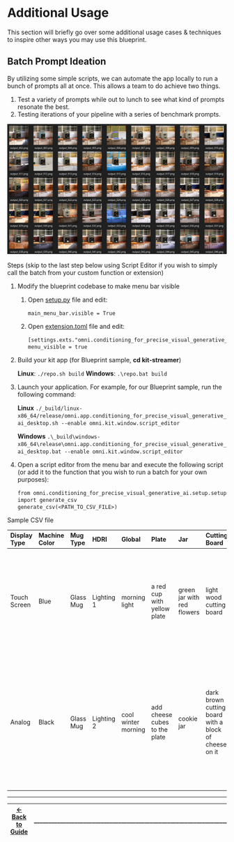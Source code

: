 # Additional Usage

This section will briefly go over some additional usage cases & techniques to inspire other ways you may use this blueprint.

## Batch Prompt Ideation

By utilizing some simple scripts, we can automate the app locally to run a bunch of prompts all at once. This allows a team to do achieve two things.

1. Test a variety of prompts while out to lunch to see what kind of prompts resonate the best.
2. Testing iterations of your pipeline with a series of benchmark prompts.

<img src="../images/batchOutput.png" width="600">

Steps (skip to the last step below using Script Editor if you wish to simply call the batch from your custom function or extension)
1. Modify the blueprint codebase to make menu bar visible

   1. Open [setup.py](https://github.com/NVIDIA-Omniverse-blueprints/3d-conditioning/blob/markdown_edits/kit-streamer/source/extensions/omni.conditioning_for_precise_visual_generative_ai.setup/omni/conditioning_for_precise_visual_generative_ai/setup/setup.py) file and edit:
      ```
      main_menu_bar.visible = True
      ```

   2. Open [extension.toml](https://github.com/NVIDIA-Omniverse-blueprints/3d-conditioning/blob/markdown_edits/kit-streamer/source/extensions/omni.conditioning_for_precise_visual_generative_ai.setup/config/extension.toml) file and edit:
      ```
      [settings.exts."omni.conditioning_for_precise_visual_generative_ai.setup"]
      menu_visible = true
      ```      

2. Build your kit app (for Blueprint sample, **cd kit-streamer**)

    **Linux**: `./repo.sh build`
    **Windows**: `.\repo.bat build`

2. Launch your application. For example, for our Blueprint sample, run the following command:

      **Linux** `./_build/linux-x86_64/release/omni.app.conditioning_for_precise_visual_generative_ai_desktop.sh --enable omni.kit.window.script_editor`

      **Windows** `.\_build\windows-x86_64\release\omni.app.conditioning_for_precise_visual_generative_ai_desktop.bat --enable omni.kit.window.script_editor`

3. Open a script editor from the menu bar and execute the following script (or add it to the function that you wish to run a batch for your own purposes):
      ```
      from omni.conditioning_for_precise_visual_generative_ai.setup.setup import generate_csv
      generate_csv(<PATH_TO_CSV_FILE>)
      ```

Sample CSV file

| Display Type | Machine Color | Mug Type | HDRI | Global | Plate | Jar | Cutting Board | Kitchen |
| :---- | :---- | :---- | :---- | :---- | :---- | :---- | :---- | :---- |
| Touch Screen | Blue | Glass Mug | Lighting 1 | morning light | a red cup with yellow plate | green jar with red flowers | light wood cutting board | "light grey cabinets, dark brown granite counter top, beige limestone tiles that are oriented horizontal, window frame" |
| Analog | Black | Glass Mug | Lighting 2 | cool winter morning | add cheese cubes to the plate | cookie jar | dark brown cutting board with a block of cheese on it | "butcher block counter top, white cabinets, dark metal cabinet handles and knobs, large silver back splash tiles with ornate pattern" |

----
| [&larr; Back to Guide](../README.md) |___________________________________________________________________________  | [Next (Improved Lighting) &rarr;](./improve_lighting.md) |
|-------------------------------|--|---------------------------------------------|
